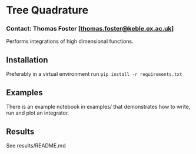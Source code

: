 # Tree Quadrature
### Contact: Thomas Foster [thomas.foster@keble.ox.ac.uk]

Performs integrations of high dimensional functions.

## Installation
Preferably in a virtual environment run ```pip install -r requirements.txt```

## Examples
There is an example notebook in examples/ that demonstrates how to write, run and plot an integrator.

## Results
See results/README.md

